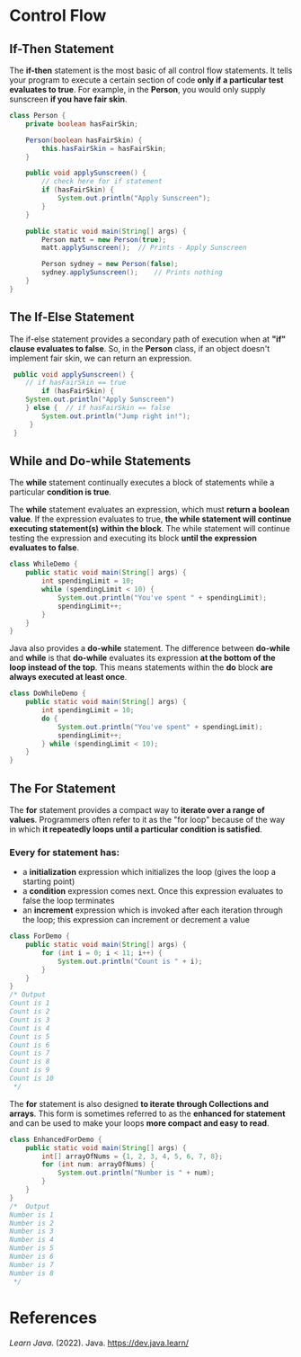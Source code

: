 # Control Flow

## If-Then Statement 
The **if-then** statement is the most basic of all control flow statements. It tells your program to execute a certain section of code **only if a particular test evaluates to true**. For example, in the **Person**, you would only supply sunscreen **if you have fair skin**. 

``` java 
class Person {
    private boolean hasFairSkin;

    Person(boolean hasFairSkin) {
        this.hasFairSkin = hasFairSkin;
    }

    public void applySunscreen() {
        // check here for if statement
        if (hasFairSkin) {
            System.out.println("Apply Sunscreen");
        }
    }

    public static void main(String[] args) {
        Person matt = new Person(true);
        matt.applySunscreen();	// Prints - Apply Sunscreen 

        Person sydney = new Person(false);
        sydney.applySunscreen();	// Prints nothing 
    }
}
``` 
## The If-Else Statement 
The if-else statement provides a secondary path of execution when at **"if" clause evaluates to false**. So, in the **Person** class, if an object doesn't implement fair skin, we can return an expression. 

``` java 
 public void applySunscreen() {
 	// if hasFairSkin == true 
        if (hasFairSkin) {           
	System.out.println("Apply Sunscreen")      
  	} else {  // if hasFairSkin == false 
        System.out.println("Jump right in!");
     }
 }
``` 

## While and Do-while Statements 
The **while** statement continually executes a block of statements while a particular **condition is true**. 

The **while** statement evaluates an expression, which must **return a boolean value**. If the expression evaluates to true, **the while statement will continue executing statement(s) within the block**. The while statement will continue testing the expression and executing its block **until the expression evaluates to false**. 

``` java 
class WhileDemo {
    public static void main(String[] args) {
        int spendingLimit = 10;
        while (spendingLimit < 10) {
            System.out.println("You've spent " + spendingLimit);
            spendingLimit++;
        }
    }
} 
``` 

Java also provides a **do-while** statement. The difference between **do-while** and **while** is that **do-while** evaluates its expression **at the bottom of the loop instead of the top**. This means statements within the **do** block **are always executed at least once**. 


``` java 
class DoWhileDemo {
    public static void main(String[] args) {
        int spendingLimit = 10;
        do {
            System.out.println("You've spent" + spendingLimit);
            spendingLimit++;
        } while (spendingLimit < 10);
    }
}
``` 

## The For Statement 
The **for** statement provides a compact way to **iterate over a range of values**. Programmers often refer to it as the "for loop" because of the way in which **it repeatedly loops until a particular condition is satisfied**. 

### Every for statement has: 
- a **initialization** expression which initializes the loop (gives the loop a starting point)
- a **condition** expression comes next. Once this expression evaluates to false the loop terminates
- an **increment** expression which is invoked after each iteration through the loop; this expression can increment or decrement a value

``` java 
class ForDemo { 
    public static void main(String[] args) { 
        for (int i = 0; i < 11; i++) {
            System.out.println("Count is " + i);
        } 
    }
}
/* Output 
Count is 1 
Count is 2 
Count is 3 
Count is 4 
Count is 5 
Count is 6 
Count is 7 
Count is 8 
Count is 9 
Count is 10 
 */
``` 

The **for** statement is also designed **to iterate through Collections and arrays**. This form is sometimes referred to as the **enhanced for statement** and can be used to make your loops **more compact and easy to read**. 

``` java 
class EnhancedForDemo { 
    public static void main(String[] args) { 
        int[] arrayOfNums = {1, 2, 3, 4, 5, 6, 7, 8}; 
        for (int num: arrayOfNums) {
            System.out.println("Number is " + num);
        }
    }
}
/*  Output 
Number is 1 
Number is 2 
Number is 3 
Number is 4 
Number is 5
Number is 6 
Number is 7 
Number is 8 
 */
``` 

# References 
*Learn Java*. (2022). Java. <https://dev.java.learn/> 

